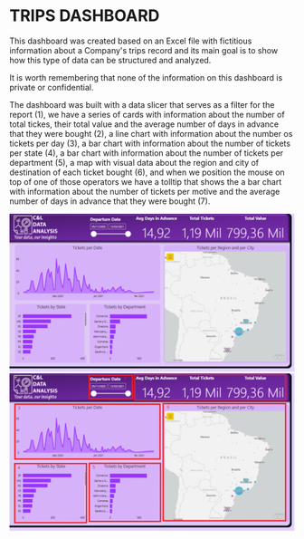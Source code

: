 # TRIPS DASHBOARD

This dashboard was created based on an Excel file with fictitious information about a Company's trips record and its main goal is to show how this type of data can be structured and analyzed. 

It is worth remembering that none of the information on this dashboard is private or confidential.

The dashboard was built with a data slicer that serves as a filter for the report (1), we have a series of cards with information about the number of total tickes, their total value and the average number of days in advance that they were bought  (2), a line chart with information about the number os tickets per day (3), a bar chart with information about the number of tickets per state (4), a bar chart with information about the number of tickets per department (5), a map with visual data about the region and city of destination of each ticket bought (6), and when we position the mouse on top of one of those operators we have a tolltip that shows the a bar chart with information about the number of tickets per motive and the average number of days in advance that they were bought (7).

<img src="Prints/Print1.png" alt="Trips 1" width="1024"/>

<img src="Prints/Print2.png" alt="Trips 2" width="1024"/>